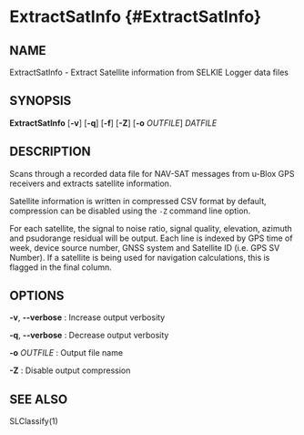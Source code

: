 # ExtractSatInfo {#ExtractSatInfo}

## NAME
ExtractSatInfo - Extract Satellite information from SELKIE Logger data files

## SYNOPSIS
**ExtractSatInfo** [**-v**] [**-q**] [**-f**] [**-Z**]  [**-o** *OUTFILE*] *DATFILE*

## DESCRIPTION
Scans through a recorded data file for NAV-SAT messages from u-Blox GPS receivers and extracts satellite information.

Satellite information is written in compressed CSV format by default, compression can be disabled using the `-Z` command line option.

For each satellite, the signal to noise ratio, signal quality, elevation, azimuth and psudorange residual will be output.
Each line is indexed by GPS time of week, device source number, GNSS system and Satellite ID (i.e. GPS SV Number).
If a satellite is being used for navigation calculations, this is flagged in the final column.

## OPTIONS
**-v**, **--verbose**
:  Increase output verbosity

**-q**, **--verbose**
:  Decrease output verbosity

**-o** *OUTFILE*
:  Output file name

**-Z**
:  Disable output compression

## SEE ALSO
SLClassify(1)
